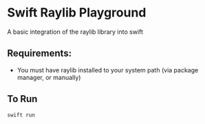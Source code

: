 # Swift Raylib Playground
A basic integration of the raylib library into swift

## Requirements:
- You must have raylib installed to your system path (via package manager, or manually)

## To Run
```sh
swift run
```
